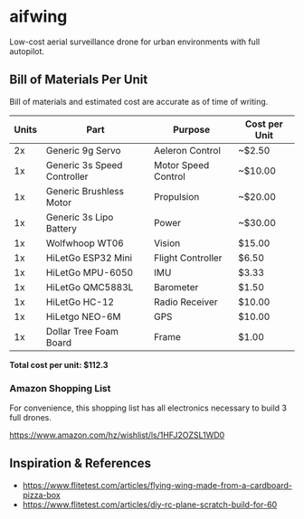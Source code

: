 # aifwing

Low-cost aerial surveillance drone for urban environments with full autopilot.

## Bill of Materials Per Unit

Bill of materials and estimated cost are accurate as of time of writing.

| Units | Part | Purpose | Cost per Unit |
| ----- | ---- | ------- | ------------- |
| 2x | Generic 9g Servo | Aeleron Control | ~$2.50 |
| 1x | Generic 3s Speed Controller | Motor Speed Control | ~$10.00 |
| 1x | Generic Brushless Motor | Propulsion | ~$20.00 |
| 1x | Generic 3s Lipo Battery | Power | ~$30.00 |
| 1x | Wolfwhoop WT06 | Vision | $15.00 |
| 1x | HiLetGo ESP32 Mini | Flight Controller | $6.50 |
| 1x | HiLetGo MPU-6050 | IMU | $3.33 |
| 1x | HiLetGo QMC5883L | Barometer | $1.50 |
| 1x | HiLetGo HC-12 | Radio Receiver | $10.00 |
| 1x | HiLetgo NEO-6M | GPS | $10.00 |
| 1x | Dollar Tree Foam Board | Frame| $1.00 |

__Total cost per unit: $112.3__

### Amazon Shopping List

For convenience, this shopping list has all electronics necessary to build 3 full drones.

https://www.amazon.com/hz/wishlist/ls/1HFJ2OZSL1WD0

## Inspiration & References

* https://www.flitetest.com/articles/flying-wing-made-from-a-cardboard-pizza-box
* https://www.flitetest.com/articles/diy-rc-plane-scratch-build-for-60
